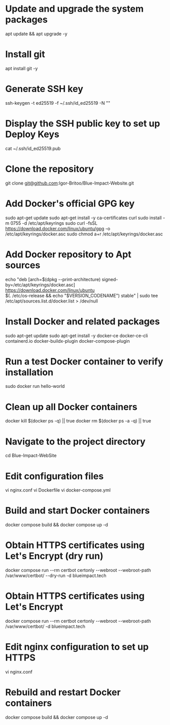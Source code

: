   # Update and upgrade the system packages
  apt update && apt upgrade -y

  # Install git
  apt install git -y

  # Generate SSH key
  ssh-keygen -t ed25519 -f ~/.ssh/id_ed25519 -N ""

  # Display the SSH public key to set up Deploy Keys
  cat ~/.ssh/id_ed25519.pub

  # Clone the repository
  git clone git@github.com:Igor-Britoo/Blue-Impact-Website.git

  # Add Docker's official GPG key
  sudo apt-get update
  sudo apt-get install -y ca-certificates curl
  sudo install -m 0755 -d /etc/apt/keyrings
  sudo curl -fsSL https://download.docker.com/linux/ubuntu/gpg -o /etc/apt/keyrings/docker.asc
  sudo chmod a+r /etc/apt/keyrings/docker.asc

  # Add Docker repository to Apt sources
  echo "deb [arch=$(dpkg --print-architecture) signed-by=/etc/apt/keyrings/docker.asc] https://download.docker.com/linux/ubuntu \
  $(. /etc/os-release && echo "$VERSION_CODENAME") stable" | sudo tee /etc/apt/sources.list.d/docker.list > /dev/null

  # Install Docker and related packages
  sudo apt-get update
  sudo apt-get install -y docker-ce docker-ce-cli containerd.io docker-buildx-plugin docker-compose-plugin

  # Run a test Docker container to verify installation
  sudo docker run hello-world

  # Clean up all Docker containers
  docker kill $(docker ps -q) || true
  docker rm $(docker ps -a -q) || true

  # Navigate to the project directory
  cd Blue-Impact-WebSite

  # Edit configuration files
  vi nginx.conf
  vi Dockerfile
  vi docker-compose.yml

  # Build and start Docker containers
  docker compose build && docker compose up -d

  # Obtain HTTPS certificates using Let's Encrypt (dry run)
  docker compose run --rm certbot certonly --webroot --webroot-path /var/www/certbot/ --dry-run -d blueimpact.tech

  # Obtain HTTPS certificates using Let's Encrypt
  docker compose run --rm certbot certonly --webroot --webroot-path /var/www/certbot/ -d blueimpact.tech

  # Edit nginx configuration to set up HTTPS
  vi nginx.conf

  # Rebuild and restart Docker containers
  docker compose build && docker compose up -d